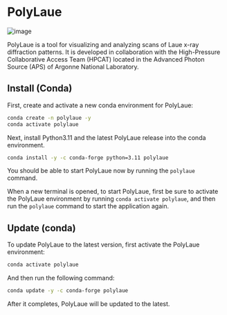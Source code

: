 # PolyLaue

![image](https://github.com/user-attachments/assets/ad01aa2a-69ee-466e-acba-0079acf86e2b)

PolyLaue is a tool for visualizing and analyzing scans of Laue x-ray diffraction patterns.
It is developed in collaboration with the High-Pressure Collaborative Access Team (HPCAT)
located in the Advanced Photon Source (APS) of Argonne National Laboratory.

## Install (Conda)

First, create and activate a new conda environment for PolyLaue:

```bash
conda create -n polylaue -y
conda activate polylaue
```

Next, install Python3.11 and the latest PolyLaue release into the conda
environment.

```bash
conda install -y -c conda-forge python=3.11 polylaue
```

You should be able to start PolyLaue now by running the `polylaue` command.

When a new terminal is opened, to start PolyLaue, first be sure to
activate the PolyLaue environment by running `conda activate polylaue`,
and then run the `polylaue` command to start the application again.

## Update (conda)

To update PolyLaue to the latest version, first activate the PolyLaue
environment:

```bash
conda activate polylaue
```

And then run the following command:

```bash
conda update -y -c conda-forge polylaue
```

After it completes, PolyLaue will be updated to the latest.

